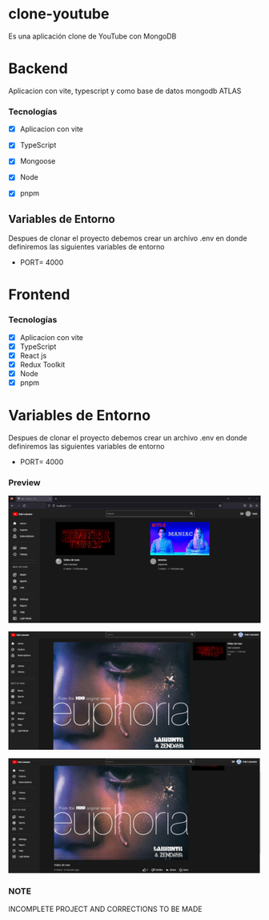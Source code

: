 # clone-youtube

Es una aplicación clone de YouTube con MongoDB


# Backend
Aplicacion con vite, typescript y como base de datos mongodb ATLAS
### Tecnologías

- [x] Aplicacion con vite
- [x] TypeScript
- [x] Mongoose
- [x] Node
- [x] pnpm 


## Variables de Entorno
Despues de clonar el proyecto debemos crear un archivo .env  en donde definiremos las siguientes variables de entorno 
- PORT= 4000

# Frontend

### Tecnologías

- [x] Aplicacion con vite
- [x] TypeScript
- [x] React js
- [x] Redux Toolkit
- [x] Node
- [x] pnpm 

# Variables de Entorno
Despues de clonar el proyecto debemos crear un archivo .env  en donde definiremos las siguientes variables de entorno 
- PORT= 4000

 ### Preview


<p align="center">
    <img src="./assets/01.png" />
<p/>


<p align="center">
    <img src="./assets/02.png" />
<p/>

<p align="center">
    <img src="./assets/03.png" />
<p/>


### NOTE
INCOMPLETE PROJECT AND CORRECTIONS TO BE MADE
